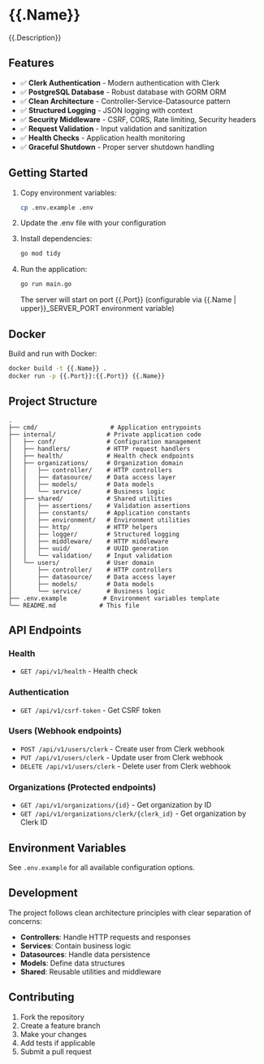 # {{.Name}}

{{.Description}}

## Features

- ✅ **Clerk Authentication** - Modern authentication with Clerk
- ✅ **PostgreSQL Database** - Robust database with GORM ORM
- ✅ **Clean Architecture** - Controller-Service-Datasource pattern
- ✅ **Structured Logging** - JSON logging with context
- ✅ **Security Middleware** - CSRF, CORS, Rate limiting, Security headers
- ✅ **Request Validation** - Input validation and sanitization
- ✅ **Health Checks** - Application health monitoring
- ✅ **Graceful Shutdown** - Proper server shutdown handling

## Getting Started

1. Copy environment variables:
   ```bash
   cp .env.example .env
   ```

2. Update the .env file with your configuration

3. Install dependencies:
   ```bash
   go mod tidy
   ```

4. Run the application:
   ```bash
   go run main.go
   ```
   
   The server will start on port {{.Port}} (configurable via {{.Name | upper}}_SERVER_PORT environment variable)

## Docker

Build and run with Docker:

```bash
docker build -t {{.Name}} .
docker run -p {{.Port}}:{{.Port}} {{.Name}}
```

## Project Structure

```
.
├── cmd/                    # Application entrypoints
├── internal/              # Private application code
│   ├── conf/              # Configuration management
│   ├── handlers/          # HTTP request handlers
│   ├── health/            # Health check endpoints
│   ├── organizations/     # Organization domain
│   │   ├── controller/    # HTTP controllers
│   │   ├── datasource/    # Data access layer
│   │   ├── models/        # Data models
│   │   └── service/       # Business logic
│   ├── shared/            # Shared utilities
│   │   ├── assertions/    # Validation assertions
│   │   ├── constants/     # Application constants
│   │   ├── environment/   # Environment utilities
│   │   ├── http/          # HTTP helpers
│   │   ├── logger/        # Structured logging
│   │   ├── middleware/    # HTTP middleware
│   │   ├── uuid/          # UUID generation
│   │   └── validation/    # Input validation
│   └── users/             # User domain
│       ├── controller/    # HTTP controllers
│       ├── datasource/    # Data access layer
│       ├── models/        # Data models
│       └── service/       # Business logic
├── .env.example          # Environment variables template
└── README.md            # This file
```

## API Endpoints

### Health
- `GET /api/v1/health` - Health check

### Authentication
- `GET /api/v1/csrf-token` - Get CSRF token

### Users (Webhook endpoints)
- `POST /api/v1/users/clerk` - Create user from Clerk webhook
- `PUT /api/v1/users/clerk` - Update user from Clerk webhook
- `DELETE /api/v1/users/clerk` - Delete user from Clerk webhook

### Organizations (Protected endpoints)
- `GET /api/v1/organizations/{id}` - Get organization by ID
- `GET /api/v1/organizations/clerk/{clerk_id}` - Get organization by Clerk ID

## Environment Variables

See `.env.example` for all available configuration options.

## Development

The project follows clean architecture principles with clear separation of concerns:

- **Controllers**: Handle HTTP requests and responses
- **Services**: Contain business logic
- **Datasources**: Handle data persistence
- **Models**: Define data structures
- **Shared**: Reusable utilities and middleware

## Contributing

1. Fork the repository
2. Create a feature branch
3. Make your changes
4. Add tests if applicable
5. Submit a pull request

